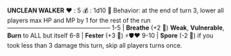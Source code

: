 __**UNCLEAN WALKER**__
❤️ : 5
💰 : 1d10 🧪
Behavior: at the end of turn 3, lower all players max HP and MP by 1 for the rest of the run
—————————————————
1-5   | **Breathe** (+2 🎲) __Weak__, __Vulnerable__, __Burn__ to ALL but itself
6-8   | **Fester** (+3 🎲) ⚡🛡️❤️
9-10 | **Spore** (-2 🎲) if you took less than 3 damage this turn, skip all players turns once.